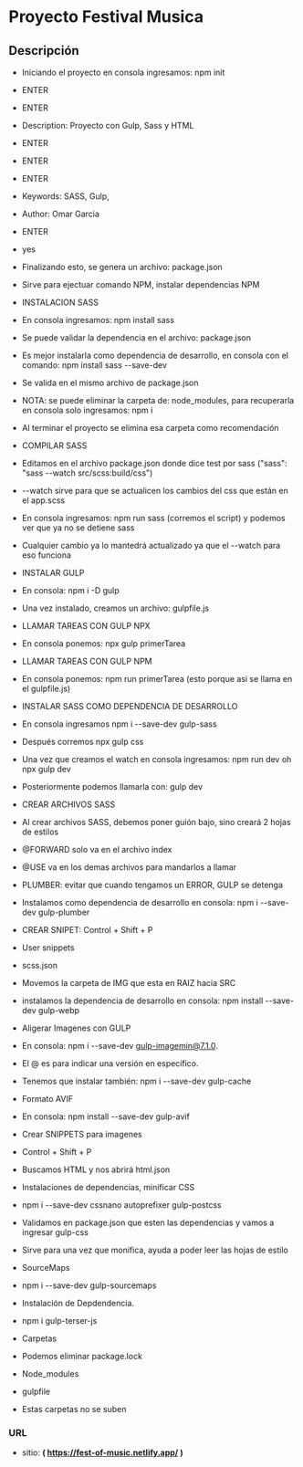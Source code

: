 # Proyecto Festival Musica

## Descripción

- Iniciando el proyecto en consola ingresamos: npm init
- ENTER
- ENTER
- Description: Proyecto con Gulp, Sass y HTML
- ENTER
- ENTER
- ENTER
- Keywords: SASS, Gulp,
- Author: Omar Garcia
- ENTER
- yes
- Finalizando esto, se genera un archivo: package.json
- Sirve para ejectuar comando NPM, instalar dependencias NPM

- INSTALACION SASS
- En consola ingresamos: npm install sass
- Se puede validar la dependencia en el archivo: package.json
- Es mejor instalarla como dependencia de desarrollo, en consola con el comando: npm install sass --save-dev
- Se valida en el mismo archivo de package.json

- NOTA: se puede eliminar la carpeta de: node_modules, para recuperarla en consola solo ingresamos: npm i
- Al terminar el proyecto se elimina esa carpeta como recomendación

- COMPILAR SASS
- Editamos en el archivo package.json donde dice test por sass ("sass": "sass --watch src/scss:build/css")
- --watch sirve para que se actualicen los cambios del css que están en el app.scss
- En consola ingresamos: npm run sass (corremos el script) y podemos ver que ya no se detiene sass
- Cualquier cambio ya lo mantedrá actualizado ya que el --watch para eso funciona

- INSTALAR GULP
- En consola: npm i -D gulp
- Una vez instalado, creamos un archivo: gulpfile.js

- LLAMAR TAREAS CON GULP NPX
- En consola ponemos: npx gulp primerTarea

- LLAMAR TAREAS CON GULP NPM
- En consola ponemos: npm run primerTarea (esto porque asi se llama en el gulpfile.js)

- INSTALAR SASS COMO DEPENDENCIA DE DESARROLLO
- En consola ingresamos npm i --save-dev gulp-sass
- Después corremos npx gulp css
- Una vez que creamos el watch en consola ingresamos: npm run dev oh npx gulp dev
- Posteriormente podemos llamarla con: gulp dev

- CREAR ARCHIVOS SASS
- Al crear archivos SASS, debemos poner guión bajo, sino creará 2 hojas de estilos

- @FORWARD solo va en el archivo index
- @USE va en los demas archivos para mandarlos a llamar

- PLUMBER: evitar que cuando tengamos un ERROR, GULP se detenga
- Instalamos como dependencia de desarrollo en consola: npm i --save-dev gulp-plumber

- CREAR SNIPET: Control + Shift + P
- User snippets
- scss.json

- Movemos la carpeta de IMG que esta en RAIZ hacia SRC
- instalamos la dependencia de desarrollo en consola: npm install --save-dev gulp-webp

- Aligerar Imagenes con GULP
- En consola: npm i --save-dev gulp-imagemin@7.1.0.
- El @ es para indicar una versión en específico.
- Tenemos que instalar también: npm i --save-dev gulp-cache

- Formato AVIF
- En consola: npm install --save-dev gulp-avif

- Crear SNIPPETS para imagenes
- Control + Shift + P
- Buscamos HTML y nos abrirá html.json

- Instalaciones de dependencias, minificar CSS
- npm i --save-dev cssnano autoprefixer gulp-postcss
- Validamos en package.json que esten las dependencias y vamos a ingresar gulp-css

- Sirve para una vez que monifica, ayuda a poder leer las hojas de estilo
- SourceMaps
- npm i --save-dev gulp-sourcemaps

- Instalación de Depdendencia.
- npm i gulp-terser-js

- Carpetas
- Podemos eliminar package.lock
- Node_modules
- gulpfile
- Estas carpetas no se suben

### URL

- sitio: **( https://fest-of-music.netlify.app/ )**